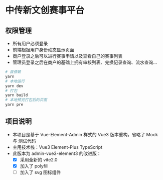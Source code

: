 <!--
 * @Author: zhangyang
 * @Date: 2021-02-24 11:28:17
 * @LastEditTime: 2021-02-25 15:06:09
 * @Description: 项目说明
-->
# 中传新文创赛事平台

## 权限管理

- 所有用户必须登录
- 前端根据用户身份动态显示页面
- 商户登录之后可以进行赛事申请以及查看自己的赛事列表
- 管理员登录之后在商户的基础上拥有审核列表、兑换记录查询、流水查询...

```bash
# 装依赖
yarn
# 本地运行
yarn dev
# 打包
yarn build
# 本地预览打包后的页面
yarn pre
```
## 项目说明

- 本项目是基于 Vue-Element-Admin 样式的 Vue3 版本重构，省略了 Mock 与 测试代码
- 主用技术栈：Vue3 Element-Plus TypeScript
- 此版本为 admin-vue3-element3 的改进版：
  - [x] 采用全新的 vite2.0
  - [x] 加入了 polyfill
  - [ ] 加入了 svg 图标组件
